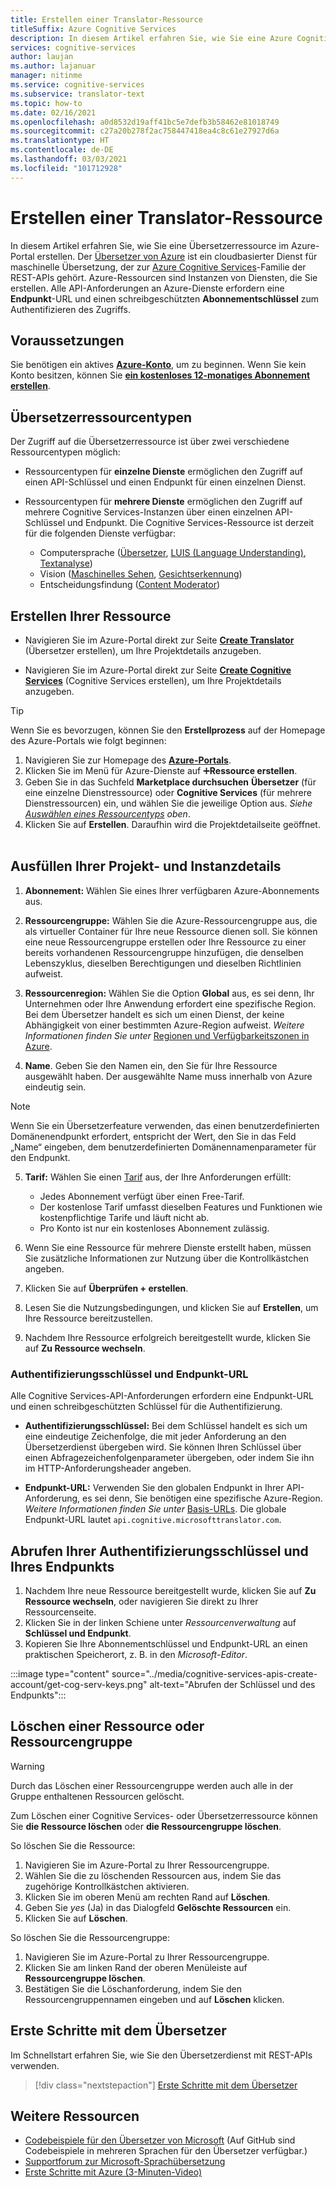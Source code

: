 ```yaml
---
title: Erstellen einer Translator-Ressource
titleSuffix: Azure Cognitive Services
description: In diesem Artikel erfahren Sie, wie Sie eine Azure Cognitive Services-Übersetzerressource erstellen und einen Abonnementschlüssel sowie eine Endpunkt-URL abrufen.
services: cognitive-services
author: laujan
ms.author: lajanuar
manager: nitinme
ms.service: cognitive-services
ms.subservice: translator-text
ms.topic: how-to
ms.date: 02/16/2021
ms.openlocfilehash: a0d8532d19aff41bc5e7defb3b58462e81018749
ms.sourcegitcommit: c27a20b278f2ac758447418ea4c8c61e27927d6a
ms.translationtype: HT
ms.contentlocale: de-DE
ms.lasthandoff: 03/03/2021
ms.locfileid: "101712928"
---
```

# <a name="create-a-translator-resource"></a>Erstellen einer Translator-Ressource

In diesem Artikel erfahren Sie, wie Sie eine Übersetzerressource im Azure-Portal erstellen. Der [Übersetzer von Azure](translator-info-overview.md) ist ein cloudbasierter Dienst für maschinelle Übersetzung, der zur [Azure Cognitive Services](../what-are-cognitive-services.md)-Familie der REST-APIs gehört. Azure-Ressourcen sind Instanzen von Diensten, die Sie erstellen. Alle API-Anforderungen an Azure-Dienste erfordern eine **Endpunkt**-URL und einen schreibgeschützten **Abonnementschlüssel** zum Authentifizieren des Zugriffs.

## <a name="prerequisites"></a>Voraussetzungen

Sie benötigen ein aktives [**Azure-Konto**](https://azure.microsoft.com/free/cognitive-services/), um zu beginnen.  Wenn Sie kein Konto besitzen, können Sie [**ein kostenloses 12-monatiges Abonnement erstellen**](https://azure.microsoft.com/free/).

## <a name="translator-resource-types"></a>Übersetzerressourcentypen

Der Zugriff auf die Übersetzerressource ist über zwei verschiedene Ressourcentypen möglich:

* Ressourcentypen für **einzelne Dienste** ermöglichen den Zugriff auf einen API-Schlüssel und einen Endpunkt für einen einzelnen Dienst.  

* Ressourcentypen für **mehrere Dienste** ermöglichen den Zugriff auf mehrere Cognitive Services-Instanzen über einen einzelnen API-Schlüssel und Endpunkt. Die Cognitive Services-Ressource ist derzeit für die folgenden Dienste verfügbar:
  * Computersprache ([Übersetzer](../translator/translator-info-overview.md), [LUIS (Language Understanding)](../luis/what-is-luis.md), [Textanalyse](../text-analytics/overview.md))  
  * Vision ([Maschinelles Sehen](../computer-vision/overview.md), [Gesichtserkennung](../face/overview.md))  
  * Entscheidungsfindung ([Content Moderator](../content-moderator/overview.md))  

## <a name="create-your-resource"></a>Erstellen Ihrer Ressource

* Navigieren Sie im Azure-Portal direkt zur Seite [**Create Translator**](https://ms.portal.azure.com/#create/Microsoft.CognitiveServicesTextTranslation) (Übersetzer erstellen), um Ihre Projektdetails anzugeben.

* Navigieren Sie im Azure-Portal direkt zur Seite [**Create Cognitive Services**](https://ms.portal.azure.com/#create/Microsoft.CognitiveServicesAllInOne) (Cognitive Services erstellen), um Ihre Projektdetails anzugeben.

>[!TIP]
>Wenn Sie es bevorzugen, können Sie den **Erstellprozess** auf der Homepage des Azure-Portals wie folgt beginnen:
>
> 1. Navigieren Sie zur Homepage des [**Azure-Portals**](https://ms.portal.azure.com/#home).
> 1. Klicken Sie im Menü für Azure-Dienste auf ➕**Ressource erstellen**.
>1. Geben Sie in das Suchfeld **Marketplace durchsuchen** **Übersetzer** (für eine einzelne Dienstressource) oder **Cognitive Services** (für mehrere Dienstressourcen) ein, und wählen Sie die jeweilige Option aus.  *Siehe [Auswählen eines Ressourcentyps](#create-your-resource) oben*.
> 1. Klicken Sie auf **Erstellen**. Daraufhin wird die Projektdetailseite geöffnet.
><br/><br/>

## <a name="complete-your-project-and-instance-details"></a>Ausfüllen Ihrer Projekt- und Instanzdetails

1. **Abonnement:** Wählen Sie eines Ihrer verfügbaren Azure-Abonnements aus.

1. **Ressourcengruppe:** Wählen Sie die Azure-Ressourcengruppe aus, die als virtueller Container für Ihre neue Ressource dienen soll. Sie können eine neue Ressourcengruppe erstellen oder Ihre Ressource zu einer bereits vorhandenen Ressourcengruppe hinzufügen, die denselben Lebenszyklus, dieselben Berechtigungen und dieselben Richtlinien aufweist.

1. **Ressourcenregion:** Wählen Sie die Option **Global** aus, es sei denn, Ihr Unternehmen oder Ihre Anwendung erfordert eine spezifische Region. Bei dem Übersetzer handelt es sich um einen Dienst, der keine Abhängigkeit von einer bestimmten Azure-Region aufweist. *Weitere Informationen finden Sie unter* [Regionen und Verfügbarkeitszonen in Azure](../../availability-zones/az-overview.md).

1. **Name**. Geben Sie den Namen ein, den Sie für Ihre Ressource ausgewählt haben. Der ausgewählte Name muss innerhalb von Azure eindeutig sein.

> [!NOTE]
> Wenn Sie ein Übersetzerfeature verwenden, das einen benutzerdefinierten Domänenendpunkt erfordert, entspricht der Wert, den Sie in das Feld „Name“ eingeben, dem benutzerdefinierten Domänennamenparameter für den Endpunkt.

5. **Tarif:** Wählen Sie einen [Tarif](https://azure.microsoft.com/pricing/details/cognitive-services/translator) aus, der Ihre Anforderungen erfüllt:

   * Jedes Abonnement verfügt über einen Free-Tarif.
   * Der kostenlose Tarif umfasst dieselben Features und Funktionen wie kostenpflichtige Tarife und läuft nicht ab.
   * Pro Konto ist nur ein kostenloses Abonnement zulässig.</li></ul>

1. Wenn Sie eine Ressource für mehrere Dienste erstellt haben, müssen Sie zusätzliche Informationen zur Nutzung über die Kontrollkästchen angeben.

1. Klicken Sie auf **Überprüfen + erstellen**.

1. Lesen Sie die Nutzungsbedingungen, und klicken Sie auf **Erstellen**, um Ihre Ressource bereitzustellen.

1. Nachdem Ihre Ressource erfolgreich bereitgestellt wurde, klicken Sie auf **Zu Ressource wechseln**.

### <a name="authentication-keys-and-endpoint-url"></a>Authentifizierungsschlüssel und Endpunkt-URL

Alle Cognitive Services-API-Anforderungen erfordern eine Endpunkt-URL und einen schreibgeschützten Schlüssel für die Authentifizierung.

* **Authentifizierungsschlüssel:** Bei dem Schlüssel handelt es sich um eine eindeutige Zeichenfolge, die mit jeder Anforderung an den Übersetzerdienst übergeben wird. Sie können Ihren Schlüssel über einen Abfragezeichenfolgenparameter übergeben, oder indem Sie ihn im HTTP-Anforderungsheader angeben.

* **Endpunkt-URL:** Verwenden Sie den globalen Endpunkt in Ihrer API-Anforderung, es sei denn, Sie benötigen eine spezifische Azure-Region. *Weitere Informationen finden Sie unter* [Basis-URLs](reference/v3-0-reference.md#base-urls). Die globale Endpunkt-URL lautet `api.cognitive.microsofttranslator.com`.

## <a name="get-your-authentication-keys-and-endpoint"></a>Abrufen Ihrer Authentifizierungsschlüssel und Ihres Endpunkts

1. Nachdem Ihre neue Ressource bereitgestellt wurde, klicken Sie auf **Zu Ressource wechseln**, oder navigieren Sie direkt zu Ihrer Ressourcenseite.
1. Klicken Sie in der linken Schiene unter *Ressourcenverwaltung* auf **Schlüssel und Endpunkt**.
1. Kopieren Sie Ihre Abonnementschlüssel und Endpunkt-URL an einen praktischen Speicherort, z. B. in den *Microsoft-Editor*.

:::image type="content" source="../media/cognitive-services-apis-create-account/get-cog-serv-keys.png" alt-text="Abrufen der Schlüssel und des Endpunkts":::

## <a name="how-to-delete-a--resource-or-resource-group"></a>Löschen einer Ressource oder Ressourcengruppe

> [!Warning]
> Durch das Löschen einer Ressourcengruppe werden auch alle in der Gruppe enthaltenen Ressourcen gelöscht.

Zum Löschen einer Cognitive Services- oder Übersetzerressource können Sie **die Ressource löschen** oder **die Ressourcengruppe löschen**.

So löschen Sie die Ressource:

1. Navigieren Sie im Azure-Portal zu Ihrer Ressourcengruppe.
1. Wählen Sie die zu löschenden Ressourcen aus, indem Sie das zugehörige Kontrollkästchen aktivieren.
1. Klicken Sie im oberen Menü am rechten Rand auf **Löschen**.
1. Geben Sie *yes* (Ja) in das Dialogfeld **Gelöschte Ressourcen** ein.
1. Klicken Sie auf **Löschen**.

So löschen Sie die Ressourcengruppe:

1. Navigieren Sie im Azure-Portal zu Ihrer Ressourcengruppe.
1. Klicken Sie am linken Rand der oberen Menüleiste auf **Ressourcengruppe löschen**.
1. Bestätigen Sie die Löschanforderung, indem Sie den Ressourcengruppennamen eingeben und auf **Löschen** klicken.

## <a name="how-to-get-started-with-translator"></a>Erste Schritte mit dem Übersetzer

Im Schnellstart erfahren Sie, wie Sie den Übersetzerdienst mit REST-APIs verwenden.

> [!div class="nextstepaction"]
> [Erste Schritte mit dem Übersetzer](quickstart-translator.md)

## <a name="more-resources"></a>Weitere Ressourcen

* [Codebeispiele für den Übersetzer von Microsoft](https://github.com/MicrosoftTranslator)  (Auf GitHub sind Codebeispiele in mehreren Sprachen für den Übersetzer verfügbar.)
* [Supportforum zur Microsoft-Sprachübersetzung](https://www.aka.ms/TranslatorForum)
* [Erste Schritte mit Azure (3-Minuten-Video)](https://azure.microsoft.com/get-started/?b=16.24)
